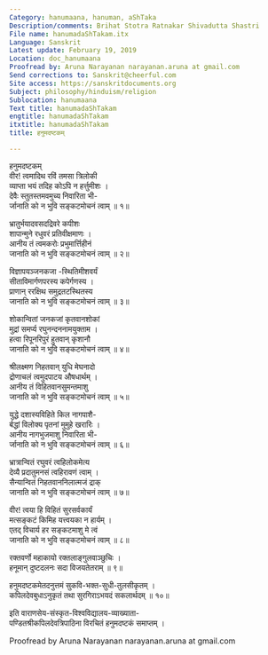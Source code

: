 ```yaml
---
Category: hanumaana, hanuman, aShTaka
Description/comments: Brihat Stotra Ratnakar Shivadutta Shastri
File name: hanumadaShTakam.itx
Language: Sanskrit
Latest update: February 19, 2019
Location: doc_hanumaana
Proofread by: Aruna Narayanan narayanan.aruna at gmail.com
Send corrections to: Sanskrit@cheerful.com
Site access: https://sanskritdocuments.org
Subject: philosophy/hinduism/religion
Sublocation: hanumaana
Text title: hanumadaShTakam
engtitle: hanumadaShTakam
itxtitle: hanumadaShTakam
title: हनुमदष्टकम्

---
```

  
 हनुमदष्टकम्   
वीर! त्वमादिथ रविं तमसा त्रिलोकी  
     व्याप्ता भयं तदिह कोऽपि न हर्त्तुमीशः ।  
देवैः स्तुतस्तमवमुच्य निवारिता भी-  
     र्जानाति को न भुवि सङ्कटमोचनं त्वाम् ॥ १॥  
  
भ्रातुर्भयादवसदद्रिवरे कपीशः  
     शापान्मुने रधुवरं प्रतिवीक्षमाणः ।  
आनीय तं त्वमकरोः प्रभुमार्त्तिहीनं  
     जानाति को न भुवि सङ्कटमोचनं त्वाम् ॥ २॥  
  
विज्ञापयञ्जनकजा -स्थितिमीशवर्यं  
     सीताविमार्गणपरस्य कपेर्गणस्य ।  
प्राणान् ररक्षिथ समुद्रतटस्थितस्य  
     जानाति को न भुवि सङ्कटमोचनं त्वाम् ॥ ३॥  
  
शोकान्वितां जनकजां कृतवानशोकां  
     मुद्रां समर्प्य रघुनन्दननामयुक्ताम ।  
हत्वा रिपूनरिपुरं हुतवान् कृशानौ  
     जानाति को न भुवि सङ्कटमोचनं त्वाम् ॥ ४॥  
  
श्रीलक्ष्मण निहतवान् युधि मेघनादो  
     द्रोणाचलं त्वमुदपाटय औषधार्थम् ।  
आनीय तं विहितवानसुमन्तमाशु  
     जानाति को न भुवि सङ्कटमोचनं त्वाम् ॥ ५॥  
  
युद्धे दशास्यविहिते किल नागपाशै-  
     र्बद्धां विलोक्य पृतनां मुमुहे खरारिः ।  
आनीय नागभुजमाशु निवारिता भी-  
     र्जानाति को न भुवि सङ्कटमोचनं त्वाम् ॥ ६॥  
  
भ्रात्रान्वितं रघुवरं त्वहिलोकमेत्य  
     देव्यै प्रदातुमनसं त्वहिरावणं त्वाम् ।  
सैन्यान्वितं निहतवाननिलात्मजं द्राक्  
     जानाति को न भुवि सङ्कटमोचनं त्वाम् ॥ ७॥  
  
वीर! त्वया हि विहितं सुरसर्वकार्यं  
     मत्सङ्कटं किमिह यत्त्वयका न हार्यम् ।  
एतद् विचार्य हर सङ्कटमाशु मे त्वं  
     जानाति को न भुवि सङ्कटमोचनं त्वाम् ॥ ८॥  
  
रक्तवर्णो महाकायो रक्तलाङ्गुलवाञ्छुचिः ।  
हनूमान् दुष्टदलनः सदा विजयतेतराम् ॥ ९॥  
  
हनुमदष्टकमेतदनुत्तमं सुकवि-भक्त-सुधी-तुलसीकृतम् ।  
कपिलदेवबुधाऽनुकृतं तथा सुरगिराऽभयदं सकलार्थदम् ॥ १०॥  
  
इति वाराणसेय-संस्कृत-विश्वविद्यालय-व्याख्याता-  
पण्डितश्रीकपिलदेवत्रिपाठिना विरचितं हनुमदष्टकं समाप्तम् ।  
  
  
Proofread by Aruna Narayanan narayanan.aruna at gmail.com  
  
